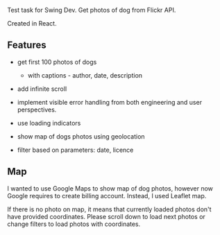 Test task for Swing Dev. Get photos of dog from Flickr API.

Created in React.

## Features
* get first 100 photos of dogs
    * with captions - author, date, description

* add infinite scroll
* implement visible error handling from both engineering and user perspectives. 
* use loading indicators 
* show map of dogs photos using geolocation
* filter based on parameters: date, licence

## Map
I wanted to use Google Maps to show map of dog photos, however now Google requires to create billing account.
Instead, I used Leaflet map. 

If there is no photo on map, it means that currently loaded photos don't have provided coordinates. Please scroll down to load next photos or change filters to load photos with coordinates.  